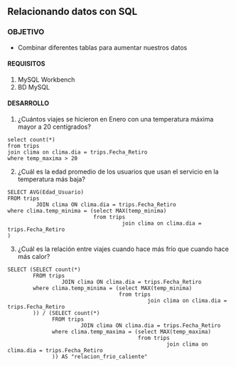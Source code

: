 ## Relacionando datos con SQL

### OBJETIVO 
 - Combinar diferentes tablas para aumentar nuestros datos

#### REQUISITOS 
1. MySQL Workbench
2. BD MySQL

#### DESARROLLO
1. ¿Cuántos viajes se hicieron en Enero con una temperatura máxima mayor a 20 centígrados?
```
select count(*)
from trips
join clima on clima.dia = trips.Fecha_Retiro
where temp_maxima > 20
```
2. ¿Cuál es la edad promedio de los usuarios que usan el servicio en la temperatura más baja?
```
SELECT AVG(Edad_Usuario)
FROM trips
         JOIN clima ON clima.dia = trips.Fecha_Retiro
where clima.temp_minima = (select MAX(temp_minima)
                           from trips
                                    join clima on clima.dia = trips.Fecha_Retiro
)
```
3. ¿Cuál es la relación entre viajes cuando hace más frío que cuando hace más calor?
```
SELECT (SELECT count(*)
        FROM trips
                 JOIN clima ON clima.dia = trips.Fecha_Retiro
        where clima.temp_minima = (select MAX(temp_minima)
                                   from trips
                                            join clima on clima.dia = trips.Fecha_Retiro
        )) / (SELECT count(*)
              FROM trips
                       JOIN clima ON clima.dia = trips.Fecha_Retiro
              where clima.temp_maxima = (select MAX(temp_maxima)
                                         from trips
                                                  join clima on clima.dia = trips.Fecha_Retiro
              )) AS "relacion_frio_caliente"
```

